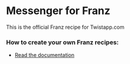 # Messenger for Franz
This is the official Franz recipe for Twistapp.com

### How to create your own Franz recipes:
* [Read the documentation](https://github.com/meetfranz/plugins)